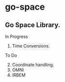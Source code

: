 # go-space

## Go Space Library. 

In Progress </br>

1. Time Conversions.

To Do </br>

2. Coordinate handling.
3. OMNI
4. IRBEM
